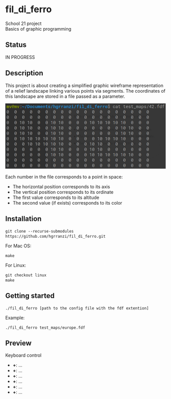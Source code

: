 # fil_di_ferro

School 21 project<br>
Basics of graphic programming

## Status

IN PROGRESS

## Description

This project is about creating a simplified graphic wireframe representation of a relief landscape linking various points via segments. The coordinates of this landscape are stored in a file passed as
a parameter.<br>

![file](./test_maps/file.png)

Each number in the file corresponds to a point in space:

<ul>
  <li>The horizontal position corresponds to its axis</li>
  <li>The vertical position corresponds to its ordinate</li>
  <li>The first value corresponds to its altitude</li>
  <li>The second value (if exists) corresponds to its color</li>
</ul>

## Installation

	git clone --recurse-submodules https://github.com/hgrranzi/fil_di_ferro.git

For Mac OS:

	make

For Linux:

	git checkout linux
	make

## Getting started

	./fil_di_ferro [path to the config file with the fdf extention]

Example:

	./fil_di_ferro test_maps/europe.fdf

## Preview

Keyboard control

<ul>
  <li><b>+</b>:      ...</li>
  <li><b>+</b>:      ...</li>
  <li><b>+</b>:      ...</li>
  <li><b>+</b>:      ...</li>
  <li><b>+</b>:      ...</li>
  <li><b>+</b>:      ...</li>
</ul>


